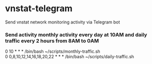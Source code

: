 # vnstat-telegram
Send vnstat network monitoring activity via Telegram bot

### Send activity monthly activity every day at 10AM and daily traffic every 2 hours from 8AM to 0AM 
0 10 * * * /bin/bash ~/scripts/monthly-traffic.sh  
0 0,8,10,12,14,16,18,20,22 * * * /bin/bash ~/scripts/daily-traffic.sh